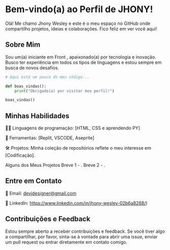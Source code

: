 # Bem-vindo(a) ao Perfil de JHONY!

Olá! Me chamo Jhony Wesley e este é o meu espaço no GitHub onde compartilho projetos, ideias e colaborações. Fico feliz em ver você aqui!

## Sobre Mim

Sou um(a) iniciante em Front , apaixonado(a) por tecnologia e inovação. Busco ter experiência em todos os tipos de linguagens e estou sempre em busca de novos desafios.

```python
# Aqui está um pouco do meu código...

def boas_vindas():
    print("Obrigado(a) por visitar meu perfil!")

boas_vindas()
```



## Minhas Habilidades

👩‍💻 Linguagens de programação: [HTML, CSS e aprendendo PY]

🔧 Ferramentas: [Replit, VSCODE, Aseprite]

🛠️ Projetos: Minha coleção de repositórios reflete o meu interesse em [Codificação].

Alguns dos Meus Projetos
Breve 1 - .
Breve 2 - .

## Entre em Contato
📧 Email: devjdesigner@gmail.com

🔗 LinkedIn: https://www.linkedin.com/in/jhony-wesley-02b6a8288/)

## Contribuições e Feedback
Estou sempre aberto a receber contribuições e feedback. Se você tiver algo a compartilhar, por favor, sinta-se à vontade para abrir uma issue, enviar um pull request ou entrar diretamente em contato comigo.

